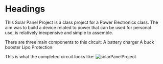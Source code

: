 # Headings
This Solar Panel Project is a class project for a Power Electronics class. The aim was to build a device related to power that can be used for personal use, is relatively inexpensive and simple to assemble.

There are three main components to this circuit:
A battery charger
A buck booster
Lipo Protection

This is what the completed circuit looks like:
![solarPanelProject](https://user-images.githubusercontent.com/49416883/84355762-02d28e00-ab78-11ea-828d-83197e9c9317.jpeg)


